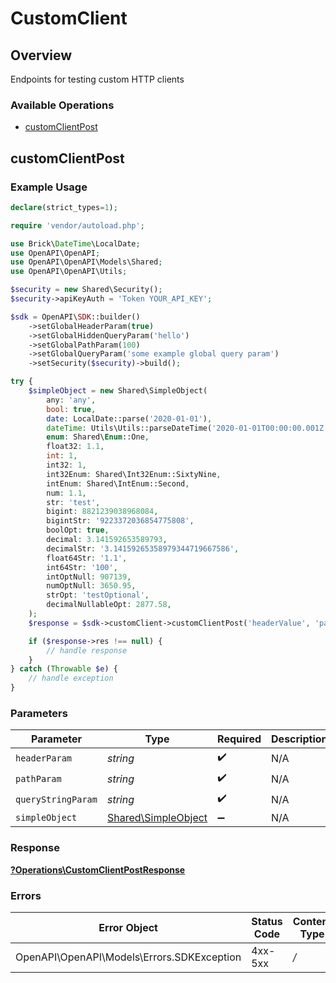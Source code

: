# CustomClient

## Overview

Endpoints for testing custom HTTP clients

### Available Operations

* [customClientPost](#customclientpost)

## customClientPost

### Example Usage

```php
declare(strict_types=1);

require 'vendor/autoload.php';

use Brick\DateTime\LocalDate;
use OpenAPI\OpenAPI;
use OpenAPI\OpenAPI\Models\Shared;
use OpenAPI\OpenAPI\Utils;

$security = new Shared\Security();
$security->apiKeyAuth = 'Token YOUR_API_KEY';

$sdk = OpenAPI\SDK::builder()
    ->setGlobalHeaderParam(true)
    ->setGlobalHiddenQueryParam('hello')
    ->setGlobalPathParam(100)
    ->setGlobalQueryParam('some example global query param')
    ->setSecurity($security)->build();

try {
    $simpleObject = new Shared\SimpleObject(
        any: 'any',
        bool: true,
        date: LocalDate::parse('2020-01-01'),
        dateTime: Utils\Utils::parseDateTime('2020-01-01T00:00:00.001Z'),
        enum: Shared\Enum::One,
        float32: 1.1,
        int: 1,
        int32: 1,
        int32Enum: Shared\Int32Enum::SixtyNine,
        intEnum: Shared\IntEnum::Second,
        num: 1.1,
        str: 'test',
        bigint: 8821239038968084,
        bigintStr: '9223372036854775808',
        boolOpt: true,
        decimal: 3.141592653589793,
        decimalStr: '3.14159265358979344719667586',
        float64Str: '1.1',
        int64Str: '100',
        intOptNull: 907139,
        numOptNull: 3650.95,
        strOpt: 'testOptional',
        decimalNullableOpt: 2877.58,
    );
    $response = $sdk->customClient->customClientPost('headerValue', 'pathValue', 'queryValue', $simpleObject);

    if ($response->res !== null) {
        // handle response
    }
} catch (Throwable $e) {
    // handle exception
}
```

### Parameters

| Parameter                                                  | Type                                                       | Required                                                   | Description                                                | Example                                                    |
| ---------------------------------------------------------- | ---------------------------------------------------------- | ---------------------------------------------------------- | ---------------------------------------------------------- | ---------------------------------------------------------- |
| `headerParam`                                              | *string*                                                   | :heavy_check_mark:                                         | N/A                                                        | headerValue                                                |
| `pathParam`                                                | *string*                                                   | :heavy_check_mark:                                         | N/A                                                        | pathValue                                                  |
| `queryStringParam`                                         | *string*                                                   | :heavy_check_mark:                                         | N/A                                                        | queryValue                                                 |
| `simpleObject`                                             | [Shared\SimpleObject](../../Models/Shared/SimpleObject.md) | :heavy_minus_sign:                                         | N/A                                                        |                                                            |

### Response

**[?Operations\CustomClientPostResponse](../../Models/Operations/CustomClientPostResponse.md)**

### Errors

| Error Object                               | Status Code                                | Content Type                               |
| ------------------------------------------ | ------------------------------------------ | ------------------------------------------ |
| OpenAPI\OpenAPI\Models\Errors.SDKException | 4xx-5xx                                    | */*                                        |
